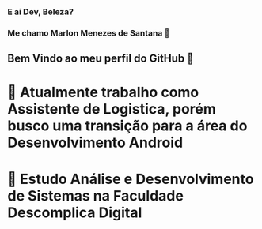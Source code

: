 ### E ai Dev, Beleza?
### Me chamo Marlon Menezes de Santana 🚀
## Bem Vindo ao meu perfil do GitHub 👋

# 💼 Atualmente trabalho como Assistente de Logistica, porém busco uma transição para a área do Desenvolvimento Android
# 📖 Estudo Análise e Desenvolvimento de Sistemas na Faculdade Descomplica Digital


<!--
**MenezesMarlon/MenezesMarlon** is a ✨ _special_ ✨ repository because its `README.md` (this file) appears on your GitHub profile.

Here are some ideas to get you started:

- 🔭 I’m currently working on ...
- 🌱 I’m currently learning ...
- 👯 I’m looking to collaborate on ...
- 🤔 I’m looking for help with ...
- 💬 Ask me about ...
- 📫 How to reach me: ...
- 😄 Pronouns: ...
- ⚡ Fun fact: ...
-->

